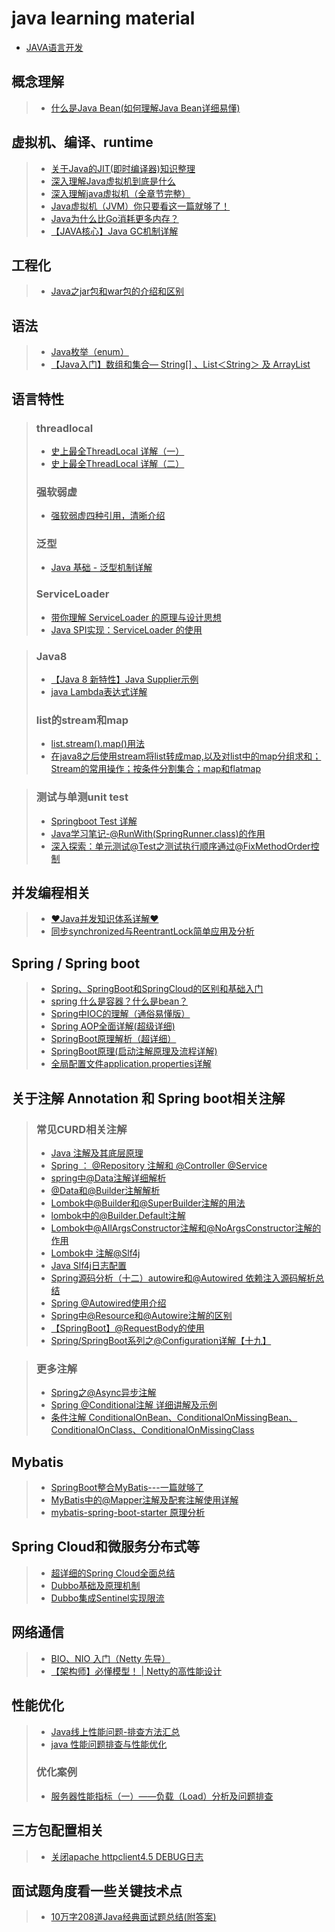 # java learning material


- [JAVA语言开发](#JAVA语言开发)
## 概念理解
> - [什么是Java Bean(如何理解Java Bean详细易懂)](https://tangjiusheng.com/it/730.html)

## 虚拟机、编译、runtime
> - [关于Java的JIT(即时编译器)知识整理](https://blog.csdn.net/Genmer/article/details/119355224)
> - [深入理解Java虚拟机到底是什么](https://blog.csdn.net/zhangjg_blog/article/details/20380971)
> - [深入理解java虚拟机（全章节完整）](https://blog.csdn.net/TJtulong/article/details/89598598)
> - [Java虚拟机（JVM）你只要看这一篇就够了！](https://blog.csdn.net/qq_41701956/article/details/81664921)
> - [Java为什么比Go消耗更多内存？](https://zhuanlan.zhihu.com/p/409158265)
> - [【JAVA核心】Java GC机制详解](https://blog.csdn.net/qq_37006625/article/details/128089386)


## 工程化
> - [Java之jar包和war包的介绍和区别](https://blog.csdn.net/lovedingd/article/details/121665033)

## 语法
> - [Java枚举（enum）](https://blog.csdn.net/qq_55157413/article/details/124278125)
> - [【Java入门】数组和集合— String[] 、List＜String＞ 及 ArrayList](https://blog.csdn.net/weixin_51407397/article/details/126799714)


## 语言特性
> ### threadlocal
> - [史上最全ThreadLocal 详解（一）](https://blog.csdn.net/u010445301/article/details/111322569)
> - [史上最全ThreadLocal 详解（二）](https://blog.csdn.net/u010445301/article/details/124935802)
> ### 强软弱虚
> - [强软弱虚四种引用，清晰介绍](https://blog.csdn.net/u011291072/article/details/106315905)
> ### 泛型
> - [Java 基础 - 泛型机制详解](https://pdai.tech/md/java/basic/java-basic-x-generic.html)
> ### ServiceLoader
> - [带你理解 ServiceLoader 的原理与设计思想](https://developer.aliyun.com/article/1060596)
> - [Java SPI实现：ServiceLoader 的使用](https://blog.csdn.net/qq_44503987/article/details/124085718)

> ### Java8
> - [【Java 8 新特性】Java Supplier示例](https://blog.csdn.net/qq_31635851/article/details/116497765)
> - [java Lambda表达式详解](https://blog.csdn.net/m0_57180439/article/details/123181306)
>  ### list的stream和map
> - [list.stream().map()用法](https://blog.csdn.net/ke1ying/article/details/115162926)
> - [在java8之后使用stream将list转成map,以及对list中的map分组求和；Stream的常用操作；按条件分割集合；map和flatmap](https://blog.csdn.net/weixin_43944305/article/details/103978236)

> ### 测试与单测unit test
> - [Springboot Test 详解](https://www.jianshu.com/p/c59263b90986)
> - [Java学习笔记-@RunWith(SpringRunner.class)的作用](https://blog.csdn.net/mumuwang1234/article/details/115129688)
> - [深入探索：单元测试@Test之测试执行顺序通过@FixMethodOrder控制](https://blog.csdn.net/chutongg028083/article/details/100981939)



## 并发编程相关
> - [♥Java并发知识体系详解♥](https://pdai.tech/md/java/thread/java-thread-x-overview.html)
> - [同步synchronized与ReentrantLock简单应用及分析](https://blog.csdn.net/tyrroo/article/details/91436099)

## Spring / Spring boot
> - [Spring、SpringBoot和SpringCloud的区别和基础入门](https://baijiahao.baidu.com/s?id=1739317929327983505&wfr=spider&for=pc)
> - [spring 什么是容器？什么是bean？](https://blog.csdn.net/qq_41512902/article/details/126136905)
> - [Spring中IOC的理解（通俗易懂版）](https://blog.csdn.net/qq_48508278/article/details/124680364)
> - [Spring AOP全面详解(超级详细)](https://blog.csdn.net/Cr1556648487/article/details/126777903)
> - [SpringBoot原理解析（超详细）](https://blog.csdn.net/qq_66912832/article/details/124942757)
> - [SpringBoot原理(启动注解原理及流程详解)](https://mikechen.cc/18729.html)
> - [全局配置文件application.properties详解](https://blog.csdn.net/qq_41946216/article/details/124769491)


## 关于注解 Annotation 和 Spring boot相关注解
> ### 常见CURD相关注解
>  - [Java 注解及其底层原理](https://www.cnblogs.com/xiaoniuhululu/p/16578683.html) 
>  - [Spring ： @Repository 注解和 @Controller @Service](https://blog.csdn.net/qq_21383435/article/details/103941243) 
>  - [spring中@Data注解详细解析](https://blog.csdn.net/weixin_47872288/article/details/121374322) 
>  - [@Data和@Builder注解解析](https://blog.csdn.net/abc1641211976/article/details/122421714) 
>  - [Lombok中@Builder和@SuperBuilder注解的用法](http://www.syrr.cn/news/10035.html) 
>  - [lombok中的@Builder.Default注解](https://www.jianshu.com/p/e60047ff7e53) 
>  - [Lombok中@AllArgsConstructor注解和@NoArgsConstructor注解的作用](https://blog.csdn.net/RAGACM/article/details/116533797) 
>  - [Lombok中 注解@Slf4j](https://blog.51cto.com/u_1472521/3714593) 
>  - [Java Slf4j日志配置](https://www.cnblogs.com/chenn/p/15191190.html) 
>  - [Spring源码分析（十二）autowire和@Autowired 依赖注入源码解析总结](https://blog.csdn.net/weixin_41947378/article/details/127598381) 
>  - [Spring @Autowired使用介绍](https://www.cnblogs.com/xumBlog/p/8687032.html) 
>  - [Spring中@Resource和@Autowire注解的区别](https://blog.csdn.net/u012899618/article/details/128718839) 
>  - [【SpringBoot】@RequestBody的使用](https://blog.csdn.net/CPOHUI/article/details/106876158) 
>  - [Spring/SpringBoot系列之@Configuration详解【十九】](https://blog.csdn.net/fei1234456/article/details/106905054/)

> ### 更多注解
> - [Spring之@Async异步注解](https://blog.csdn.net/sun134911/article/details/119677348)
> - [Spring @Conditional注解 详细讲解及示例](https://blog.csdn.net/xcy1193068639/article/details/81491071)
> - [条件注解 ConditionalOnBean、ConditionalOnMissingBean、ConditionalOnClass、ConditionalOnMissingClass](https://blog.csdn.net/weixin_40910372/article/details/108204833)



## Mybatis
> - [SpringBoot整合MyBatis---一篇就够了](https://zhuanlan.zhihu.com/p/143798465)
> - [MyBatis中的@Mapper注解及配套注解使用详解](https://www.cnblogs.com/arrows/p/10531808.html)
> - [mybatis-spring-boot-starter 原理分析](https://blog.csdn.net/u011781521/article/details/100097426)

## Spring Cloud和微服务分布式等
> - [超详细的Spring Cloud全面总结](https://zhuanlan.zhihu.com/p/367343070)
> - [Dubbo基础及原理机制](https://blog.csdn.net/wender/article/details/125233339)
> - [Dubbo集成Sentinel实现限流](https://blog.csdn.net/yangbaggio/article/details/106062845)


## 网络通信
> - [BIO、NIO 入门（Netty 先导）](https://blog.csdn.net/w903328615/article/details/113914902)
> - [【架构师】必懂模型！ | Netty的高性能设计](https://www.bilibili.com/read/cv15485121)


## 性能优化
> - [Java线上性能问题-排查方法汇总](https://blog.csdn.net/huangliangbao2009/article/details/129738200)
> - [java 性能问题排查与性能优化](https://blog.csdn.net/fzy629442466/article/details/103537256)
> ### 优化案例
> - [服务器性能指标（一）——负载（Load）分析及问题排查](https://blog.csdn.net/fanliunian/article/details/112259986)

## 三方包配置相关
> - [关闭apache httpclient4.5 DEBUG日志](https://blog.csdn.net/u012500848/article/details/95245376)



## 面试题角度看一些关键技术点
> - [10万字208道Java经典面试题总结(附答案)](https://blog.csdn.net/guorui_java/article/details/119299329)


